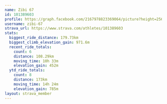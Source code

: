```yaml
---
name: Zibi 67
id: 101389603
profile: https://graph.facebook.com/2167978823369064/picture?height=256&width=256
username: zibi-67
strava_url: https://www.strava.com/athletes/101389603
stats:
  biggest_ride_distance: 179.73km
  biggest_climb_elevation_gain: 971.6m
  recent_ride_totals:
    count: 6
    distance: 108.29km
    moving_time: 10h 33m
    elevation_gain: 452m
  ytd_ride_totals:
    count: 8
    distance: 173km
    moving_time: 14h 24m
    elevation_gain: 785m
layout: strava_member
--- 
```

